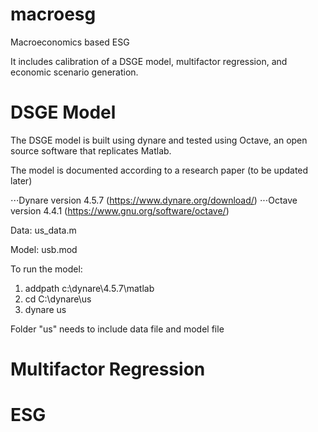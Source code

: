 # macroesg
Macroeconomics based ESG

It includes calibration of a DSGE model, multifactor regression, and economic scenario generation.

# DSGE Model
The DSGE model is built using dynare and tested using Octave, an open source software that replicates Matlab.

The model is documented according to a research paper (to be updated later)

⋅⋅⋅Dynare version 4.5.7 (https://www.dynare.org/download/)
⋅⋅⋅Octave version 4.4.1 (https://www.gnu.org/software/octave/)

Data: us_data.m

Model: usb.mod

To run the model:

1. addpath c:\dynare\4.5.7\matlab
2. cd C:\dynare\us
3. dynare us

Folder "us" needs to include data file and model file

# Multifactor Regression

# ESG

